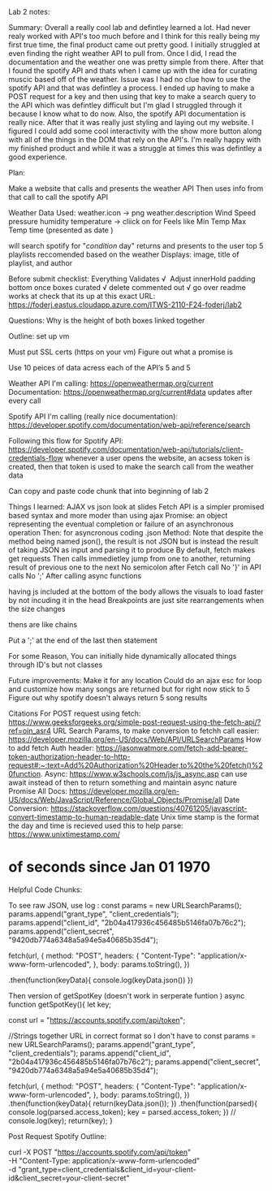 Lab 2 notes: 

Summary: Overall a really cool lab and defintley learned a lot. Had never realy worked with API's too much before and I think for this really being
my first true time, the final product came out pretty good. I initially struggled at even finding the right weather API to pull from. Once I did, I read the documentation and the weather one was pretty simple from there. After that I found the spotify API and thats when I came up with the
idea for curating muscic based off of the weather. Issue was I had no clue how to use the spotify API and that was defintley a process. I ended up having to make a POST request for a key and then using that key to make a search query to the API which was defintley difficult but I'm glad I struggled through it because I know what to do now. Also, the spotify API documentation is really nice. After that it was really just styling 
and laying out my website. I figured I could add some cool interactivity with the show more button along with all of the things in the DOM that
rely on the API's. I'm really happy with my finished product and while it was a struggle at times this was defintley a good experience. 

Plan: 

Make a website that calls and presents the weather API 
Then uses info from that call to call the spotify API 

Weather Data Used: 
   weather.icon -> png 
   weather.description 
   Wind Speed
   pressure
   humidity
   temperature -> cliick on for 
      Feels like
      Min Temp 
      Max Temp 
   time (presented as date )


   will search spotify for "*condition* day"
   returns and presents to the user top 5 playlists reccomended based on the weather
      Displays: image, title of playlist, and author 


Before submit checklist: 
   Everything Validates  √ 
   Adjust innerHold padding bottom once boxes curated √
   delete commented out √
   go over readme 
   works at check that its up at this exact URL: https://foderj.eastus.cloudapp.azure.com/ITWS-2110-F24-foderj/lab2

Questions: 
   Why is the height of both boxes linked together 


Outline: 
set up vm 

Must put SSL certs (https on your vm)
Figure out what a promise is 

Use 10 peices of data acress each of the API’s 
   5 and 5


Weather API I'm calling: https://openweathermap.org/current
   Documentation: https://openweathermap.org/current#data
   updates after every call

Spotify API I'm calling (really nice documentation):
   https://developer.spotify.com/documentation/web-api/reference/search

Following this flow for Spotify API: https://developer.spotify.com/documentation/web-api/tutorials/client-credentials-flow
   whenever a user opens the website, an acsess token is created, then that token is used to make the search call from the weather data 

Can copy and paste code chunk that into beginning of lab 2 




Things I learned: 
AJAX vs json look at slides
   Fetch API is a simpler promised based syntax and more moder than using ajax
Promise: an object representing the eventual completion or failure of an asynchronous operation
Then: for asyncronous coding
.json Method: 
   Note that despite the method being named json(), the result is not JSON but is instead the result of taking JSON as input and parsing it to produce 
By default, fetch makes get requests
Then calls immedietley jump from one to another, returning result of previous one to the next
No semicolon after Fetch call
No '}' in API calls 
No ';' After calling async functions

having js included at the bottom of the body allows the visuals to load faster by not incuding it in the head 
Breakpoints are just site rearrangements when the size changes 

thens are like chains

Put a ';' at the end of the last then statement

For some Reason, You can initially hide dynamically allocated things through ID's but not classes 


Future improvements: 
   Make it for any location 
   Could do an ajax esc for loop and customize how many songs are returned but for right now stick to 5
   Figure out why spotify doesn't always return 5 song results 


Citations
For POST request using fetch: https://www.geeksforgeeks.org/simple-post-request-using-the-fetch-api/?ref=oin_asr4
URL Search Params, to make conversion to fetchh call easier: https://developer.mozilla.org/en-US/docs/Web/API/URLSearchParams
How to add fetch Auth header: https://jasonwatmore.com/fetch-add-bearer-token-authorization-header-to-http-request#:~:text=Add%20Authorization%20Header,to%20the%20fetch()%20function.
Async: https://www.w3schools.com/js/js_async.asp
   can use await instead of then to return something and maintain async nature
Promise All Docs: https://developer.mozilla.org/en-US/docs/Web/JavaScript/Reference/Global_Objects/Promise/all
Date Conversion: https://stackoverflow.com/questions/40761205/javascript-convert-timestamp-to-human-readable-date
Unix time stamp is the format the day and time is recieved used this to help parse: https://www.unixtimestamp.com/
   # of seconds since Jan 01 1970 



Helpful Code Chunks: 

To see raw JSON, use log : 
   const params = new URLSearchParams();
   params.append("grant_type", "client_credentials");
   params.append("client_id", "2b04a417936c456485b5146fa07b76c2");
   params.append("client_secret", "9420db774a6348a5a94e5a40685b35d4");

   fetch(url, {
      method: "POST",
      headers: {
         "Content-Type": "application/x-www-form-urlencoded",
      },
      body: params.toString(),
   })

   .then(function(keyData){
      console.log(keyData.json())
   })


Then version of getSpotKey (doesn't work in serperate funtion )
async function getSpotKey(){
   let key; 

   const url = "https://accounts.spotify.com/api/token";

   //Strings together URL in correct format so I don't have to 
   const params = new URLSearchParams();
   params.append("grant_type", "client_credentials");
   params.append("client_id", "2b04a417936c456485b5146fa07b76c2");
   params.append("client_secret", "9420db774a6348a5a94e5a40685b35d4");

   fetch(url, {
      method: "POST",
      headers: {
         "Content-Type": "application/x-www-form-urlencoded",
      },
      body: params.toString(),
   })
   .then(function(keyData){
      return(keyData.json());
   })
   .then(function(parsed){
      console.log(parsed.access_token);
      key = parsed.access_token; 
   })
   // console.log(key); 
   return(key);
}


Post Request Spotify Outline: 

curl -X POST "https://accounts.spotify.com/api/token" \
     -H "Content-Type: application/x-www-form-urlencoded" \
     -d "grant_type=client_credentials&client_id=your-client-id&client_secret=your-client-secret"


